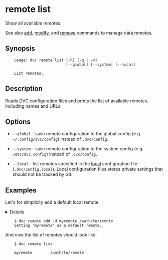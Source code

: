 # remote list

Show all available remotes.

See also [add](/doc/commands-reference/remote-add), 
[modify](/doc/commands-reference/remote-modify), 
and [remove](/doc/commands-reference/remote-remove) commands to manage data
remotes.

## Synopsis

```usage
    usage: dvc remote list [-h] [-q | -v] 
                           [--global] [--system] [--local]

    List remotes.
```

## Description

Reads DVC configuration files and prints the list of available remotes. 
Including names and URLs.

## Options

* `--global` - save remote configuration to the global config (e.g.
`~/.config/dvc/config`) instead of `.dvc/config`.

* `--system` - save remote configuration to the system config (e.g.
`/etc/dvc.config`) instead of `.dvc/config`.

* `--local` - list remotes specified in the
[local](/doc/user-guide/dvc-files-and-directories) configuration file
(`.dvc/config.local`). Local configuration files stores private settings that
should not be tracked by Git.

## Examples

Let's for simplicity add a default local remote:

<details>

### What is a "local remote" ?

While the term may seem contradictory, it doesn't have to be. The "local" part
refers to the machine where the project is stored, so it can be any directory
accessible to the same system. The "remote" part refers specifically to the
project/repository itself.

</details>

```dvc
    $ dvc remote add -d myremote /path/to/remote
    Setting 'myremote' as a default remote.
```
And now the list of remotes should look like:    

```dvc    
    $ dvc remote list

    myremote        /path/to/remote
```

